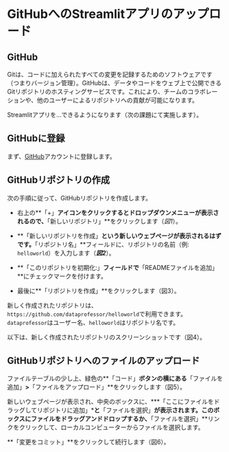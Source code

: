 # GitHubへのStreamlitアプリのアップロード

## GitHub

Gitは、コードに加えられたすべての変更を記録するためのソフトウェアです（つまりバージョン管理）。GitHubは、データやコードをウェブ上で公開できるGitリポジトリのホスティングサービスです。これにより、チームのコラボレーションや、他のユーザーによるリポジトリへの貢献が可能になります。

Streamlitアプリを…できるようになります（次の課題にて実施します）。

## GitHubに登録

まず、[GitHub](https://github.com/)アカウントに登録します。

## GitHubリポジトリの作成

次の手順に従って、GitHubリポジトリを作成します。

- 右上の**「+」**アイコンをクリックするとドロップダウンメニューが表示されるので、**「新しいリポジトリ」**をクリックします（*図1*）。

- **「新しいリポジトリを作成」**という新しいウェブページが表示されるはずです。**「リポジトリ名」**フィールドに、リポジトリの名前（例: `helloworld`）を入力します（***図2***）。

- **「このリポジトリを初期化:」**フィールドで**「READMEファイルを追加」**にチェックマークを付けます。

- 最後に**「リポジトリを作成」**をクリックします（図3）。

新しく作成されたリポジトリは、`https://github.com/dataprofessor/helloworld`で利用できます。`dataprofessor`はユーザー名、`helloworld`はリポジトリ名です。

以下は、新しく作成されたリポジトリのスクリーンショットです（図4）。

## GitHubリポジトリへのファイルのアップロード

ファイルテーブルの少し上、緑色の**「コード」**ボタンの横にある**「ファイルを追加」**>**「ファイルをアップロード」**をクリックします（図5）。

新しいウェブページが表示され、中央のボックスに、***「ここにファイルをドラッグしてリポジトリに追加」***と**「ファイルを選択」**が表示されます。このボックスにファイルをドラッグアンドドロップするか、**「ファイルを選択」**リンクをクリックして、ローカルコンピューターからファイルを選択します。

**「変更をコミット」**をクリックして続行します（図6）。